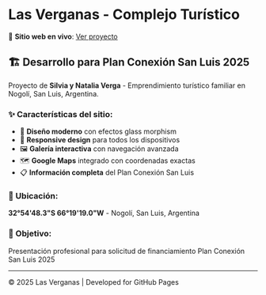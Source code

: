 # Las Verganas - Complejo Turístico

🌟 **Sitio web en vivo**: [Ver proyecto](https://ehr051.github.io/las-verganas/)

## 🏗️ Desarrollo para Plan Conexión San Luis 2025

Proyecto de **Silvia y Natalia Verga** - Emprendimiento turístico familiar en Nogolí, San Luis, Argentina.

### ✨ Características del sitio:
- 🎨 **Diseño moderno** con efectos glass morphism
- 📱 **Responsive design** para todos los dispositivos  
- 🖼️ **Galería interactiva** con navegación avanzada
- 🗺️ **Google Maps** integrado con coordenadas exactas
- 📋 **Información completa** del Plan Conexión San Luis

### 📍 Ubicación:
**32°54'48.3"S 66°19'19.0"W** - Nogolí, San Luis, Argentina

### 🎯 Objetivo:
Presentación profesional para solicitud de financiamiento Plan Conexión San Luis 2025

---

© 2025 Las Verganas | Developed for GitHub Pages
